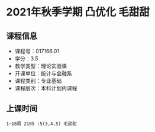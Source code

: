 # 2021年秋季学期 凸优化 毛甜甜






## 课程信息

- 课程号：017166.01
- 学分：3.5
- 教学类型：理论实验课
- 开课单位：统计与金融系
- 课程类别：专业基础
- 课程层次：本科计划内课程

## 上课时间

```
1~18周 2105 :5(3,4,5) 毛甜甜
```

